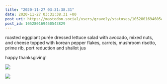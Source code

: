 ```yaml
---
title: "2020-11-27 03:31:38.31"
date: 2020-11-27 03:31:38.31 +00
post_uri: https://mastodon.social/users/gravely/statuses/105280169460543829
post_id: 105280169460543829
---
```

roasted eggplant purée dressed lettuce salad with avocado, mixed nuts, and cheese topped with korean pepper flakes, carrots, mushroom risotto, prime rib, port reduction and shallot jus

happy thanksgiving!


![](/images/105280169288350326.jpg)

![](/images/105280169402186465.jpg)

